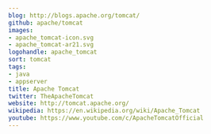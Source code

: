```yaml
---
blog: http://blogs.apache.org/tomcat/
github: apache/tomcat
images:
- apache_tomcat-icon.svg
- apache_tomcat-ar21.svg
logohandle: apache_tomcat
sort: tomcat
tags:
- java
- appserver
title: Apache Tomcat
twitter: TheApacheTomcat
website: http://tomcat.apache.org/
wikipedia: https://en.wikipedia.org/wiki/Apache_Tomcat
youtube: https://www.youtube.com/c/ApacheTomcatOfficial
---
```

